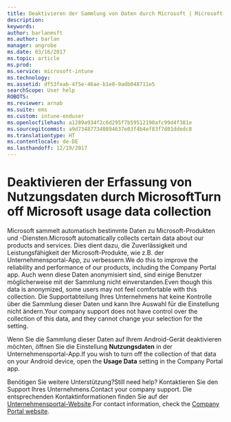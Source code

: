 ```yaml
---
title: Deaktivieren der Sammlung von Daten durch Microsoft | Microsoft-Dokumentation
description: 
keywords: 
author: barlanmsft
ms.author: barlan
manager: angrobe
ms.date: 03/16/2017
ms.topic: article
ms.prod: 
ms.service: microsoft-intune
ms.technology: 
ms.assetid: df53feab-4f5e-46ae-b1e8-9adb048711e5
searchScope: User help
ROBOTS: 
ms.reviewer: arnab
ms.suite: ems
ms.custom: intune-enduser
ms.openlocfilehash: a1289a934f2c6d295f7b59512190afc99d4f381e
ms.sourcegitcommit: a9d734877340894637e03f4b4ef83f7d01ddedc8
ms.translationtype: HT
ms.contentlocale: de-DE
ms.lasthandoff: 12/19/2017
---
```

# <a name="turn-off-microsoft-usage-data-collection"></a><span data-ttu-id="1c97f-102">Deaktivieren der Erfassung von Nutzungsdaten durch Microsoft</span><span class="sxs-lookup"><span data-stu-id="1c97f-102">Turn off Microsoft usage data collection</span></span>

<span data-ttu-id="1c97f-103">Microsoft sammelt automatisch bestimmte Daten zu Microsoft-Produkten und -Diensten.</span><span class="sxs-lookup"><span data-stu-id="1c97f-103">Microsoft automatically collects certain data about our products and services.</span></span> <span data-ttu-id="1c97f-104">Dies dient dazu, die Zuverlässigkeit und Leistungsfähigkeit der Microsoft-Produkte, wie z.B. der Unternehmensportal-App, zu verbessern.</span><span class="sxs-lookup"><span data-stu-id="1c97f-104">We do this to improve the reliability and performance of our products, including the Company Portal app.</span></span> <span data-ttu-id="1c97f-105">Auch wenn diese Daten anonymisiert sind, sind einige Benutzer möglicherweise mit der Sammlung nicht einverstanden.</span><span class="sxs-lookup"><span data-stu-id="1c97f-105">Even though this data is anonymized, some users may not feel comfortable with this collection.</span></span> <span data-ttu-id="1c97f-106">Die Supportabteilung Ihres Unternehmens hat keine Kontrolle über die Sammlung dieser Daten und kann Ihre Auswahl für die Einstellung nicht ändern.</span><span class="sxs-lookup"><span data-stu-id="1c97f-106">Your company support does not have control over the collection of this data, and they cannot change your selection for the setting.</span></span>

<span data-ttu-id="1c97f-107">Wenn Sie die Sammlung dieser Daten auf Ihrem Android-Gerät deaktivieren möchten, öffnen Sie die Einstellung **Nutzungsdaten** in der Unternehmensportal-App.</span><span class="sxs-lookup"><span data-stu-id="1c97f-107">If you wish to turn off the collection of that data on your Android device, open the **Usage Data** setting in the Company Portal app.</span></span>

<span data-ttu-id="1c97f-108">Benötigen Sie weitere Unterstützung?</span><span class="sxs-lookup"><span data-stu-id="1c97f-108">Still need help?</span></span> <span data-ttu-id="1c97f-109">Kontaktieren Sie den Support Ihres Unternehmens.</span><span class="sxs-lookup"><span data-stu-id="1c97f-109">Contact your company support.</span></span> <span data-ttu-id="1c97f-110">Die entsprechenden Kontaktinformationen finden Sie auf der [Unternehmensportal-Website](https://portal.manage.microsoft.com#HelpDeskDialog).</span><span class="sxs-lookup"><span data-stu-id="1c97f-110">For contact information, check the [Company Portal website](https://portal.manage.microsoft.com#HelpDeskDialog).</span></span>
